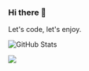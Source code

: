 ### Hi there 👋

Let's code, let's enjoy.

![GitHub Stats](https://github-readme-stats.vercel.app/api?username=JNBarrachina&show_icons=true&theme=radical)

![](https://komarev.com/ghpvc/?username=JNBarrachina&color=blue)


<!--
**JNBarrachina/JNBarrachina** is a ✨ _special_ ✨ repository because its `README.md` (this file) appears on your GitHub profile.

Here are some ideas to get you started:

- 🔭 I’m currently working on ...
- 🌱 I’m currently learning ...
- 👯 I’m looking to collaborate on ...
- 🤔 I’m looking for help with ...
- 💬 Ask me about ...
- 📫 How to reach me: ...
- 😄 Pronouns: ...
- ⚡ Fun fact: ...
-->
